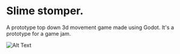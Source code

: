 # Slime stomper.
A prototype top down 3d movement game made using Godot.
It's a prototype for a game jam.


![Alt Text](https://i.giphy.com/media/FJzSjrv3ZuDrAKmOLd/giphy-downsized-large.gif)